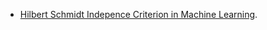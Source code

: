 
- [Hilbert Schmidt Indepence Criterion in Machine Learning](https://github.com/YurongChen1998/yurong-lib/blob/main/Machine_Learning_Algorithms/Covariance_Correlation.py).
